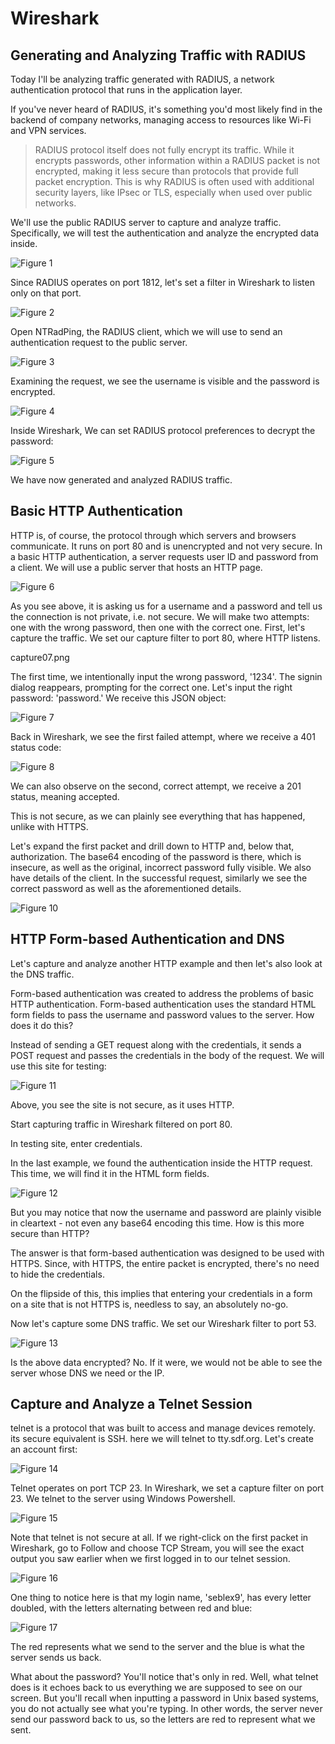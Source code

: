 # Wireshark

## Generating and Analyzing Traffic with RADIUS

Today I'll be analyzing traffic generated with RADIUS, a network authentication protocol that runs in the application layer.

If you've never heard of RADIUS, it's something you'd most likely find in the backend of company networks, managing access to resources like Wi-Fi and VPN services.

> RADIUS protocol itself does not fully encrypt its traffic. While it encrypts passwords, other information within a RADIUS packet is not encrypted, making it less secure than protocols that provide full packet encryption. This is why RADIUS is often used with additional security layers, like IPsec or TLS, especially when used over public networks.

We'll use the public RADIUS server to capture and analyze traffic. Specifically, we will test the authentication and analyze the encrypted data inside.

![Figure 1](/img/capture01.png 'Figure 1')

Since RADIUS operates on port 1812, let's set a filter in Wireshark to listen only on that port.

![Figure 2](/img/capture02.png 'Figure 2')

Open NTRadPing, the RADIUS client, which we will use to send an authentication request to the public server.

![Figure 3](/img/capture03.png 'Figure 3')

Examining the request, we see the username is visible and the password is encrypted.

![Figure 4](/img/capture04.png 'Figure 4')

Inside Wireshark, We can set RADIUS protocol preferences to decrypt the password:

![Figure 5](/img/capture05.png 'Figure 5')

We have now generated and analyzed RADIUS traffic.

## Basic HTTP Authentication

HTTP is, of course, the protocol through which servers and browsers communicate. It runs on port 80 and is unencrypted and not very secure. In a basic HTTP authentication, a server requests user ID and password from a client. We will use a public server that hosts an HTTP page.

![Figure 6](/img/capture06.png 'Figure 6')

As you see above, it is asking us for a username and a password and tell us the connection is not private, i.e. not secure. We will make two attempts: one with the wrong password, then one with the correct one. First, let's capture the traffic. We set our capture filter to port 80, where HTTP listens.

capture07.png

The first time, we intentionally input the wrong password, '1234'. The signin dialog reappears, prompting for the correct one. Let's input the right password: 'password.' We receive this JSON object:

![Figure 7](/img/capture07.png 'Figure 7')

Back in Wireshark, we see the first failed attempt, where we receive a 401 status code:

![Figure 8](/img/capture08.png 'Figure 8')

We can also observe on the second, correct attempt, we receive a 201 status, meaning accepted.

This is not secure, as we can plainly see everything that has happened, unlike with HTTPS.

Let's expand the first packet and drill down to HTTP and, below that, authorization. The base64 encoding of the password is there, which is insecure, as well as the original, incorrect password fully visible. We also have details of the client. In the successful request, similarly we see the correct password as well as the aforementioned details.

![Figure 10](/img/capture10.png 'Figure 10')

## HTTP Form-based Authentication and DNS

Let's capture and analyze another HTTP example and then let's also look at the DNS traffic.

Form-based authentication was created to address the problems of basic HTTP authentication. Form-based authentication uses the standard HTML form fields to pass the username and password values to the server. How does it do this?

Instead of sending a GET request along with the credentials, it sends a POST request and passes the credentials in the body of the request. We will use this site for testing:

![Figure 11](/img/capture11.png 'Figure 11')

Above, you see the site is not secure, as it uses HTTP.

Start capturing traffic in Wireshark filtered on port 80.

In testing site, enter credentials.

In the last example, we found the authentication inside the HTTP request. This time, we will find it in the HTML form fields.

![Figure 12](/img/capture12.png 'Figure 12')

But you may notice that now the username and password are plainly visible in cleartext - not even any base64 encoding this time. How is this more secure than HTTP?

The answer is that form-based authentication was designed to be used with HTTPS. Since, with HTTPS, the entire packet is encrypted, there's no need to hide the credentials.

On the flipside of this, this implies that entering your credentials in a form on a site that is not HTTPS is, needless to say, an absolutely no-go.

Now let's capture some DNS traffic. We set our Wireshark filter to port 53.

![Figure 13](/img/capture13.png 'Figure 13')

Is the above data encrypted? No. If it were, we would not be able to see the server whose DNS we need or the IP.

## Capture and Analyze a Telnet Session

telnet is a protocol that was built to access and manage devices remotely. its secure equivalent is SSH. here we will telnet to tty.sdf.org. Let's create an account first:

![Figure 14](/img/capture14.png 'Figure 14')

Telnet operates on port TCP 23. In Wireshark, we set a capture filter on port 23. We telnet to the server using Windows Powershell.

![Figure 15](/img/capture15.png 'Figure 15')

Note that telnet is not secure at all. If we right-click on the first packet in Wireshark, go to Follow and choose TCP Stream, you will see the exact output you saw earlier when we first logged in to our telnet session.

![Figure 16](/img/capture16.png 'Figure 16')

One thing to notice here is that my login name, 'seblex9', has every letter doubled, with the letters alternating between red and blue:

![Figure 17](/img/capture17.png 'Figure 17')

The red represents what we send to the server and the blue is what the server sends us back.

What about the password? You'll notice that's only in red. Well, what telnet does is it echoes back to us everything we are supposed to see on our screen. But you'll recall when inputting a password in Unix based systems, you do not actually see what you're typing. In other words, the server never send our password back to us, so the letters are red to represent what we sent.
